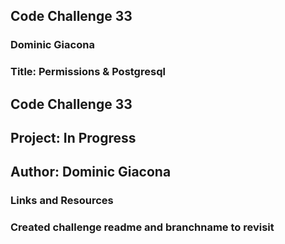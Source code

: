 ## Code Challenge 33
### Dominic Giacona
### Title: Permissions & Postgresql

## Code Challenge 33
## Project: In Progress
## Author: Dominic Giacona

### Links and Resources

### Created challenge readme and branchname to revisit
